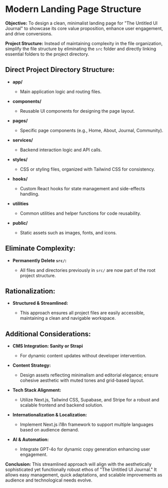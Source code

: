# Modern Landing Page Structure

**Objective:** To design a clean, minimalist landing page for "The Untitled UI Journal" to showcase its core value proposition, enhance user engagement, and drive conversions.

**Project Structure:** Instead of maintaining complexity in the file organization, simplify the file structure by eliminating the `src` folder and directly linking essential folders to the project directory.

## Direct Project Directory Structure:

*   **app/**

    *   Main application logic and routing files.

*   **components/**

    *   Reusable UI components for designing the page layout.

*   **pages/**

    *   Specific page components (e.g., Home, About, Journal, Community).

*   **services/**

    *   Backend interaction logic and API calls.

*   **styles/**

    *   CSS or styling files, organized with Tailwind CSS for consistency.

*   **hooks/**

    *   Custom React hooks for state management and side-effects handling.

*   **utilities**

    *   Common utilities and helper functions for code reusability.

*   **public/**

    *   Static assets such as images, fonts, and icons.

## Eliminate Complexity:

*   **Permanently Delete **`src/`**:**

    *   All files and directories previously in `src/` are now part of the root project structure.

## Rationalization:

*   **Structured & Streamlined:**

    *   This approach ensures all project files are easily accessible, maintaining a clean and navigable workspace.

## Additional Considerations:

*   **CMS Integration: Sanity or Strapi**

    *   For dynamic content updates without developer intervention.

*   **Content Strategy:**

    *   Design assets reflecting minimalism and editorial elegance; ensure cohesive aesthetic with muted tones and grid-based layout.

*   **Tech Stack Alignment:**

    *   Utilize Next.js, Tailwind CSS, Supabase, and Stripe for a robust and scalable frontend and backend solution.

*   **Internationalization & Localization:**

    *   Implement Next.js i18n framework to support multiple languages based on audience demand.

*   **AI & Automation:**

    *   Integrate GPT-4o for dynamic copy generation enhancing user engagement.

**Conclusion:** This streamlined approach will align with the aesthetically sophisticated yet functionally robust ethos of "The Untitled UI Journal." It allows easy management, quick adaptations, and scalable improvements as audience and technological needs evolve.
